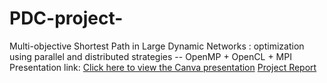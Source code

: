 # PDC-project-
Multi-objective Shortest Path in Large Dynamic Networks : optimization using parallel and distributed strategies -- OpenMP + OpenCL + MPI 
Presentation link:
[Click here to view the Canva presentation](https://www.canva.com/design/DAGlGsCQ4vE/hsnBmz0P9t9JOlzmKMzJ9Q/edit)
[Project Report](https://docs.google.com/document/d/1FNsDTlZ-3Ge7gnd3-DWGJFWFn24AcxYIpZGX7fydXdU/edit?tab=t.0)
